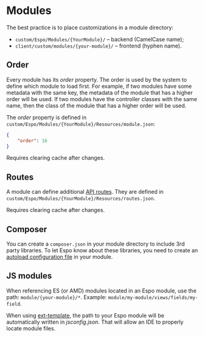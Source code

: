 # Modules

The best practice is to place customizations in a module directory:

* `custom/Espo/Modules/{YourModule}/` – backend (CamelCase name);
* `client/custom/modules/{your-module}/` – frontend (hyphen name).

## Order

Every module has its *order* property. The order is used by the system to define which module to load first. For example, if two modules have some metadata with the same key, the metadata of the module that has a higher order will be used. If two modules have the controller classes with the same name, then the class of the module that has a higher order will be used.

The *order* property is defined in `custom/Espo/Modules/{YourModule}/Resources/module.json`:

```json
{
    "order": 16
}
```

Requires clearing cache after changes.

## Routes

A module can define additional [API routes](api-action.md#routing). They are defined in `custom/Espo/Modules/{YourModule}/Resources/routes.json`.

Requires clearing cache after changes.

## Composer

You can create a `composer.json` in your module directory to include 3rd party libraries. To let Espo know about these libraries, you need to create an [autoload configuration file](autoload.md) in your module.

## JS modules

When referencing ES (or AMD) modules located in an Espo module, use the path: `module/{your-module}/*`. Example: `module/my-module/views/fields/my-field`.

When using [ext-template](https://github.com/espocrm/ext-template), the path to your Espo module will be automatically written in *jsconfig.json*. That will allow an IDE to properly locate module files. 
